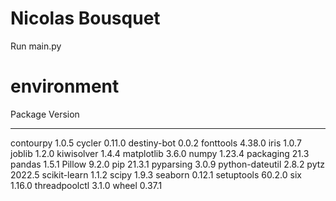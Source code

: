 # Nicolas Bousquet

Run main.py

# environment
Package         Version
--------------- -------
contourpy       1.0.5
cycler          0.11.0
destiny-bot     0.0.2
fonttools       4.38.0
iris            1.0.7
joblib          1.2.0
kiwisolver      1.4.4
matplotlib      3.6.0
numpy           1.23.4
packaging       21.3
pandas          1.5.1
Pillow          9.2.0
pip             21.3.1
pyparsing       3.0.9
python-dateutil 2.8.2
pytz            2022.5
scikit-learn    1.1.2
scipy           1.9.3
seaborn         0.12.1
setuptools      60.2.0
six             1.16.0
threadpoolctl   3.1.0
wheel           0.37.1
